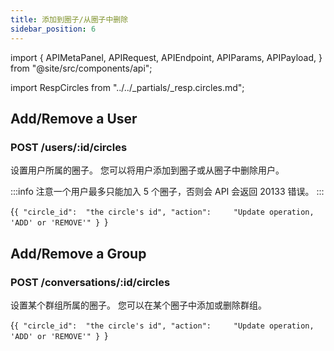 ```yaml
---
title: 添加到圈子/从圈子中删除
sidebar_position: 6
---
```


import {
  APIMetaPanel,
  APIRequest,
  APIEndpoint,
  APIParams,
  APIPayload,
} from "@site/src/components/api";

import RespCircles from "../../_partials/_resp.circles.md";

## Add/Remove a User

### POST /users/:id/circles

设置用户所属的圈子。 您可以将用户添加到圈子或从圈子中删除用户。

:::info
注意一个用户最多只能加入 5 个圈子，否则会 API 会返回 20133 错误。
:::

<APIEndpoint url="/users/:id/circles" />

<APIMetaPanel scope="CIRCLES:WRITE" />

<APIParams p-id="The ID of user." p-id-required={true} />

<APIPayload>{`{
  "circle_id":  "the circle's id",
  "action":     "Update operation, 'ADD' or 'REMOVE'"
}
`}</APIPayload>

<APIRequest
  title="Add a user to the circle"
  method="POST"
  url='/users/06aed1e3-bd77-4a59-991a-5bb5ae6fbb09/circles --data &apos;{"circle_id": "a465ffdb-4441-4cb9-8b45 -00cf79dfbc46e", "action": "ADD" }&apos;'
/>

<RespCircles />

## Add/Remove a Group

### POST /conversations/:id/circles

设置某个群组所属的圈子。 您可以在某个圈子中添加或删除群组。

<APIEndpoint url="/conversations/:id/circles" />

<APIMetaPanel scope="CIRCLES:WRITE" />

<APIParams p-id="The ID of conversation." p-id-required={true} />

<APIPayload>{`{
  "circle_id":  "the circle's id",
  "action":     "Update operation, 'ADD' or 'REMOVE'"
}
`}</APIPayload>

<APIRequest
  title="Add a group to the circle"
  method="POST"
  url='/conversations/928c5c40-769c-3e97-8387-fb1ae0645311/circles --data &apos;{"circle_id": "a465ffdb-4441-4cb9-8b45 -00cf79dfbc46e", "action": "ADD" }&apos;'
/>

<RespCircles />
